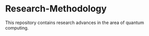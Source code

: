 # Research-Methodology
This repository contains research advances in the area of quantum computing. 
